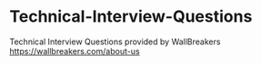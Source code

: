# Technical-Interview-Questions

Technical Interview Questions provided by WallBreakers https://wallbreakers.com/about-us
